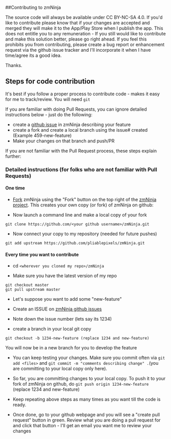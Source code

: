 ##Contributing to zmNinja

The source code will always be available under CC BY-NC-SA 4.0. If you'd like to contribute please know that if your changes are accepted and merged they will make it to the App/Play Store when I publish the app. This does not entitle you to any remuneration - If you still would like to contribute and make this solution better, please go right ahead. If you feel this prohibits you from contributing, please create a bug report or enhancement request via the github issue tracker and I'll incorporate it when I have time/agree its a good idea.

Thanks.


## Steps for code contribution

It's best if you follow a proper process to contribute code - makes it easy for me to track/review. You will need `git` 

If you are familiar with doing Pull Requests, you can ignore detailed instructions below - just do the following:
* create a [github issue](https://github.com/pliablepixels/zmNinja/issues) in zmNinja describing your feature
* create a fork and create a local branch using the issue# created (Example 459-new-feature)
* Make your changes on that branch and push/PR

If you are not familiar with the Pull Request process, these steps explain further:

### Detailed instructions (for folks who are not familiar with Pull Requests)
#### One time 
* [Fork](https://guides.github.com/activities/forking/) zmNinja using the "Fork" button on the top right of the [zmNinja project](https://github.com/pliablepixels/zmNinja). This creates your own copy (or fork) of zmNinja on github:

* Now launch a command line and make a local copy of your fork
```
git clone https://github.com/<your github username>/zmNinja.git
```

* Now connect your copy to my repository (needed for future pushes)
```
git add upstream https://github.com/pliablepixels/zmNinja.git
```


#### Every time you want to contribute
* cd `<wherever you cloned my repo>/zmNinja`

* Make sure you have the latest version of my repo

```
git checkout master
git pull upstream master
```

* Let's suppose you want to add some "new-feature"

* Create an ISSUE on [zmNinja github issues](https://github.com/pliablepixels/zmNinja/issues)

* Note down the issue number (lets say its 1234)

* create a branch in your local git copy
```
git checkout -b 1234-new-feature (replace 1234 and new-feature)
```

You will now be in a new branch for you to develop the feature

* You can keep testing your changes. Make sure you commit often via `git add <files>` and `git commit -m "comments describing change" .`(you are committing to your local copy only here). 

* So far, you are committing changes to your local copy. To push it to your fork of zmNinja on github, do `git push origin 1234-new-feature` (replace 1234 and new-feature)

* Keep repeating above steps as many times as you want till the code is ready.	

* Once done, go to your github webpage and you will see a "create pull request" button in green. Review what you are doing a pull request for and click that button - I'll get an email you want me to review your changes





